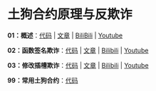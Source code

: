 # 土狗合约原理与反欺诈

**01：概述**：[代码](https://github.com/binschoolapp/rug-pull-contract/tree/main/01-Index) | [文章](https://binschool.app/security-rugpull/security-rugpull-index.html) | [BiliBili](https://www.bilibili.com/video/BV1c14y1R7L3) | [Youtube](https://youtu.be/rlfpZaeFXmo) 

**02：函数签名欺诈**：[代码](https://github.com/binschoolapp/rug-pull-contract/tree/main/02-FunctionSig) | [文章](https://binschool.app/security-rugpull/security-rugpull-function-signature.html) | [Bilibili](https://www.bilibili.com/video/BV1Th4y1y7gg)  |  [Youtube](https://youtu.be/hIvu0myHqYw)

**03：修改插槽欺诈**：[代码](https://github.com/binschoolapp/rug-pull-contract/tree/main/03-Slot) | [文章](https://binschool.app/security-rugpull/security-rugpull-slot.html) | [Bilibili](https://www.bilibili.com/video/BV1GM4y1W7pq)  |  [Youtube](https://youtu.be/RIkP7PoH-7o)

**99：常用土狗合约**：[代码](https://github.com/binschoolapp/rug-pull-contract/tree/main/99-Template) 